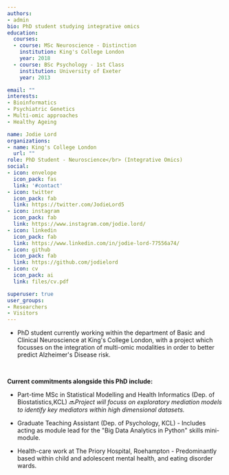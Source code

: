 ```yaml
---
authors:
- admin
bio: PhD student studying integrative omics
education:
  courses:
  - course: MSc Neuroscience - Distinction
    institution: King's College London
    year: 2018
  - course: BSc Psychology - 1st Class
    institution: University of Exeter
    year: 2013

email: ""
interests:
- Bioinformatics
- Psychiatric Genetics
- Multi-omic approaches
- Healthy Ageing

name: Jodie Lord
organizations:
- name: King's College London
  url: ""
role: PhD Student - Neuroscience</br> (Integrative Omics)
social:
- icon: envelope
  icon_pack: fas
  link: '#contact'
- icon: twitter
  icon_pack: fab
  link: https://twitter.com/JodieLord5
- icon: instagram
  icon_pack: fab
  link: https://www.instagram.com/jodie.lord/
- icon: linkedin
  icon_pack: fab
  link: https://www.linkedin.com/in/jodie-lord-77556a74/
- icon: github
  icon_pack: fab
  link: https://github.com/jodielord
- icon: cv
  icon_pack: ai
  link: files/cv.pdf

superuser: true
user_groups:
- Researchers
- Visitors
---
```


- PhD student currently working within the department of Basic and Clinical Neuroscience at King's College London, with a project which focusses on the integration of multi-omic modalities in order to better predict Alzheimer's Disease risk. 
<br/>

**Current commitments alongside this PhD include:**

- Part-time MSc in Statistical Modelling and Health Informatics (Dep. of Biostatistics,KCL) 🔜_Project will focuss on exploratory mediation models to identify key mediators within high dimensional datasets._ 
  
  
- Graduate Teaching Assistant (Dep. of Psychology, KCL) - Includes acting as module lead for the "Big Data Analytics in Python" skills mini-module.
  
  
- Health-care work at The Priory Hospital, Roehampton - Predominantly based within child and adolescent mental health, and eating disorder wards.

